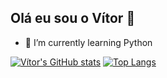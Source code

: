 ## Olá eu sou o Vítor 👋

- 🌱 I’m currently learning Python

[![Vítor's GitHub stats](https://github-readme-stats.vercel.app/api?username=VitorAzeredo25&theme=codeSTACKr&show_icons=true&rank_icon=github)](https://github.com/VitorAzeredo25/github-readme-stats)
[![Top Langs](https://github-readme-stats.vercel.app/api/top-langs/?username=VitorAzeredo25&theme=codeSTACKr)](https://github.com/VitorAzeredo25/github-readme-stats)


